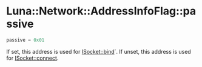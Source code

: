 # Luna::Network::AddressInfoFlag::passive

```c++
passive = 0x01
```

If set, this address is used for [ISocket::bind](struct_luna_1_1_network_1_1_i_socket_1a5f734196e5f9a4b9e8c12de751f55a8b.md)`. If unset, this address is used for [ISocket::connect](struct_luna_1_1_network_1_1_i_socket_1ad826ee44f705188a4be46de2399ef1b8.md). 

